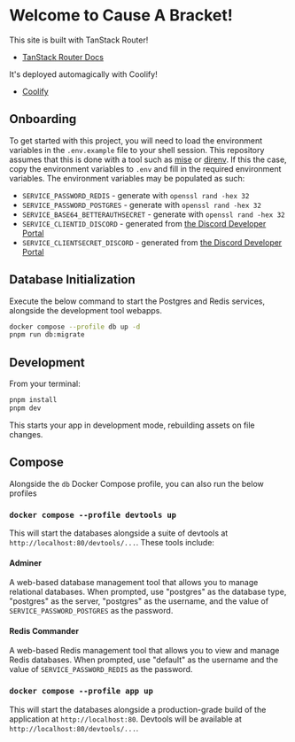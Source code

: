 # Welcome to Cause A Bracket!

This site is built with TanStack Router!

- [TanStack Router Docs](https://tanstack.com/router)

It's deployed automagically with Coolify!

- [Coolify](https://coolify.io/)

## Onboarding

To get started with this project, you will need to load the environment variables in the `.env.example` file to your shell session. This repository assumes that this is done with a tool such as [mise](https://mise.jdx.dev/) or [direnv](https://direnv.net/). If this the case, copy the environment variables to `.env` and fill in the required
environment variables. The environment variables may be populated as such:

- `SERVICE_PASSWORD_REDIS` - generate with `openssl rand -hex 32`
- `SERVICE_PASSWORD_POSTGRES` - generate with `openssl rand -hex 32`
- `SERVICE_BASE64_BETTERAUTHSECRET` - generate with `openssl rand -hex 32`
- `SERVICE_CLIENTID_DISCORD` - generated
  from [the Discord Developer Portal](https://discord.com/developers/applications)
- `SERVICE_CLIENTSECRET_DISCORD` - generated
  from [the Discord Developer Portal](https://discord.com/developers/applications)

## Database Initialization

Execute the below command to start the Postgres and Redis services, alongside the development tool webapps.

```sh
docker compose --profile db up -d
pnpm run db:migrate
```

## Development

From your terminal:

```sh
pnpm install
pnpm dev
```

This starts your app in development mode, rebuilding assets on file changes.

## Compose

Alongside the `db` Docker Compose profile, you can also run the below profiles

### `docker compose --profile devtools up`

This will start the databases alongside a suite of devtools at
`http://localhost:80/devtools/...`. These tools include:

#### Adminer

A web-based database management tool that allows you to manage relational
databases. When prompted, use "postgres" as the database type, "postgres" as
the server, "postgres" as the username, and the value of
`SERVICE_PASSWORD_POSTGRES` as the password.

#### Redis Commander

A web-based Redis management tool that allows you to view and manage Redis
databases. When prompted, use "default" as the username and the value of
`SERVICE_PASSWORD_REDIS` as the password.

### `docker compose --profile app up`

This will start the databases alongside a production-grade build of the
application at `http://localhost:80`. Devtools will be available at
`http://localhost:80/devtools/...`.
